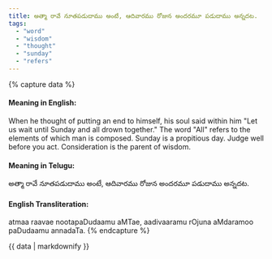 ```yaml
---
title: అత్మా రావే నూతపడుదాము అంటే, ఆదివారము రోజున అందరమూ పడుదాము అన్నదట.
tags:
  - "word"
  - "wisdom"
  - "thought"
  - "sunday"
  - "refers"
---
```


{% capture data %}
#### Meaning in English:
When he thought of putting an end to himself, his soul said within him "Let us wait until Sunday and all drown together."
The word "All" refers to the elements of which man is composed.
Sunday is a propitious day.
Judge well before you act.
Consideration is the parent of wisdom.

#### Meaning in Telugu:
అత్మా రావే నూతపడుదాము అంటే, ఆదివారము రోజున అందరమూ పడుదాము అన్నదట.

#### English Transliteration:
atmaa raavae nootapaDudaamu aMTae, aadivaaramu rOjuna aMdaramoo paDudaamu annadaTa.
{% endcapture %}

{{ data | markdownify }}

